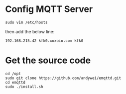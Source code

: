 # Config MQTT Server
~~~
sudo vim /etc/hosts
~~~
then add the below line:

~~~
192.168.215.42 kfk0.xoxoio.com kfk0
~~~

# Get the source code
~~~
cd /opt
sudo git clone https://github.com/andywei/emqttd.git
cd emqttd
sudo ./install.sh
~~~